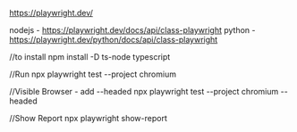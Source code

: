 
https://playwright.dev/


nodejs - https://playwright.dev/docs/api/class-playwright
python - https://playwright.dev/python/docs/api/class-playwright


//to install
npm install -D ts-node typescript


//Run
npx playwright test --project chromium

//Visible Browser - add --headed
npx playwright test --project chromium --headed


//Show Report
npx playwright show-report